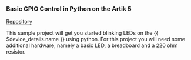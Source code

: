 ### Basic GPIO Control in Python on the Artik 5

[Repository](https://github.com/resin-io-projects/artik-gpio-python)

This sample project will get you started blinking LEDs on the {{ $device_details.name }} using python. For this project you will need some additional hardware, namely a basic LED, a breadboard and a 220 ohm resistor.
